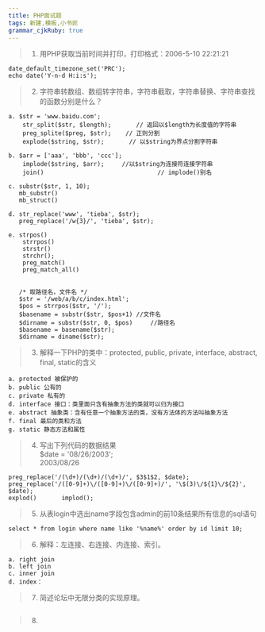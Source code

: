 ```yaml
---
title: PHP面试题
tags: 新建,模板,小书匠
grammar_cjkRuby: true
---
```


> 1. 用PHP获取当前时间并打印，打印格式：2006-5-10 22:21:21  
```
date_default_timezone_set('PRC');
echo date('Y-n-d H:i:s');
```

> 2. 字符串转数组、数组转字符串，字符串截取，字符串替换、字符串查找的函数分别是什么？  
```
a. $str = 'www.baidu.com';
	str_split($str, $length);		// 返回以$length为长度值的字符串
	preg_splite($preg, $str);	 // 正则分割
	explode($string, $str);		  // 以$string为界点分割字符串

b. $arr = ['aaa', 'bbb', 'ccc'];
	implode($string, $arr); 	//以$string为连接符连接字符串
	join() 								  // implode()别名
	
c. substr($str, 1, 10);
   mb_substr()
   mb_struct()
  
d. str_replace('www', 'tieba', $str);
   preg_replace('/w{3}/', 'tieba', $str);
   
e. strpos()
	strrpos()
	strstr()
	strchr();
	preg_match()
	preg_match_all()
	

   /* 取路径名，文件名 */
   $str = '/web/a/b/c/index.html';
   $pos = strrpos($str, '/');
   $basename = substr($str, $pos+1)	//文件名
   $dirname = substr($str, 0, $pos)		//路径名
   $basename = basename($str);
   $dirname = diname($str);
```

> 3. 解释一下PHP的类中：protected, public, private, interface, abstract, final, static的含义  
```
a. protected 被保护的
b. public 公有的
c. private 私有的
d. interface 接口：类里面只含有抽象方法的类就可以归为接口
e. abstract 抽象类：含有任意一个抽象方法的类，没有方法体的方法叫抽象方法
f. final 最后的类和方法
g. static 静态方法和属性
```

> 4. 写出下列代码的数据结果  
> $date = '08/26/2003';  
> 2003/08/26  
```
preg_replace('/(\d+)/(\d+)/(\d+)/', $3$1$2, $date);
preg_replace('/([0-9]+)\/([0-9]+)\/([0-9]+)/', '\$(3)\/${1}\/${2}', $date);
explod()       implod();
```

> 5. 从表login中选出name字段包含admin的前10条结果所有信息的sql语句  
```
select * from login where name like '%name%' order by id limit 10;
```

> 6. 解释：左连接、右连接、内连接、索引。  
```
a. right join
b. left join
c. inner join
d. index：
```

> 7. 简述论坛中无限分类的实现原理。   
```

```

> 8. 





























































